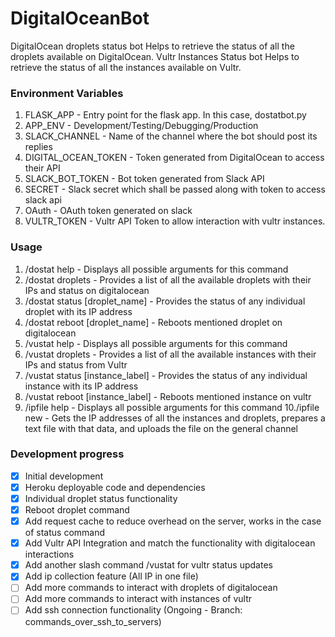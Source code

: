 # DigitalOceanBot
DigitalOcean droplets status bot
Helps to retrieve the status of all the droplets available on DigitalOcean.
Vultr Instances Status bot
Helps to retrieve the status of all the instances available on Vultr.

### Environment Variables
1. FLASK_APP - Entry point for the flask app. In this case, dostatbot.py
2. APP_ENV - Development/Testing/Debugging/Production
3. SLACK_CHANNEL - Name of the channel where the bot should post its replies
4. DIGITAL_OCEAN_TOKEN - Token generated from DigitalOcean to access their API
5. SLACK_BOT_TOKEN - Bot token generated from Slack API
6. SECRET - Slack secret which shall be passed along with token to access slack api
7. OAuth - OAuth token generated on slack 
8. VULTR_TOKEN - Vultr API Token to allow interaction with vultr instances.

### Usage
1. /dostat help - Displays all possible arguments for this command
2. /dostat droplets - Provides a list of all the available droplets with their IPs and status on digitalocean
3. /dostat status [droplet_name] - Provides the status of any individual droplet with its IP address
4. /dostat reboot [droplet_name] - Reboots mentioned droplet on digitalocean
5. /vustat help - Displays all possible arguments for this command
6. /vustat droplets - Provides a list of all the available instances with their IPs and status from Vultr
7. /vustat status [instance_label] - Provides the status of any individual instance with its IP address
8. /vustat reboot [instance_label] - Reboots mentioned instance on vultr
9. /ipfile help - Displays all possible arguments for this command
10./ipfile new - Gets the IP addresses of all the instances and droplets, prepares a text file with that data, and uploads the 
                 file on the general channel

### Development progress
- [x] Initial development
- [x] Heroku deployable code and dependencies
- [x] Individual droplet status functionality
- [x] Reboot droplet command
- [x] Add request cache to reduce overhead on the server, works in the case of status command
- [x] Add Vultr API Integration and match the functionality with digitalocean interactions
- [x] Add another slash command /vustat for vultr status updates
- [x] Add ip collection feature (All IP in one file)
- [ ] Add more commands to interact with droplets of digitalocean
- [ ] Add more commands to interact with instances of vultr
- [ ] Add ssh connection functionality (Ongoing - Branch: commands_over_ssh_to_servers)
